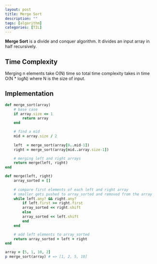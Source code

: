```yaml
---
layout: post
title: Merge Sort
description: "" 
tags: [algorithm]
categories: [TIL]
---
```


**Merge Sort** is a divide and conquer algorithm. It divides an input array in half recursively. 

## **Time Complexity**
Merging n elements take O(N) time so total time complexity takes in time O(N * logN) where N is the size of input.

## **Implementation**

```ruby
def merge_sort(array)
    # base case
    if array.size <= 1
        return array
    end

    # find a mid
    mid = array.size / 2
    
    left  = merge_sort(array[0..mid-1])
    right = merge_sort(array[mid..array.size-1])

    # merging left and right arrays
    return merge(left, right)
end

def merge(left, right)
    array_sorted = []
    
    # compare first elements of each left and right array
    # smaller gets pushed to array_sorted and removed from the array
    while left.any? && right.any?
        if left.first >= right.first
        array_sorted << right.shift
        else
        array_sorted << left.shift
        end
    end

    # add left elements to array_sorted
    return array_sorted + left + right
end

array = [5, 1, 10, 2]
p merge_sort(array) # => [1, 2, 5, 10]
```